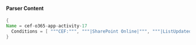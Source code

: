 #### Parser Content
```Java
{
Name = cef-o365-app-activity-17
  Conditions = [ """CEF:""", """|SharePoint Online|""", """|ListUpdated|""" ]
}
```